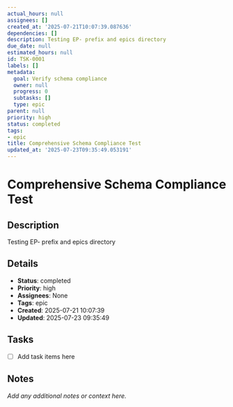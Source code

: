 ```yaml
---
actual_hours: null
assignees: []
created_at: '2025-07-21T10:07:39.087636'
dependencies: []
description: Testing EP- prefix and epics directory
due_date: null
estimated_hours: null
id: TSK-0001
labels: []
metadata:
  goal: Verify schema compliance
  owner: null
  progress: 0
  subtasks: []
  type: epic
parent: null
priority: high
status: completed
tags:
- epic
title: Comprehensive Schema Compliance Test
updated_at: '2025-07-23T09:35:49.053191'
---
```


# Comprehensive Schema Compliance Test

## Description
Testing EP- prefix and epics directory

## Details
- **Status**: completed
- **Priority**: high
- **Assignees**: None
- **Tags**: epic
- **Created**: 2025-07-21 10:07:39
- **Updated**: 2025-07-23 09:35:49

## Tasks
- [ ] Add task items here

## Notes
_Add any additional notes or context here._
